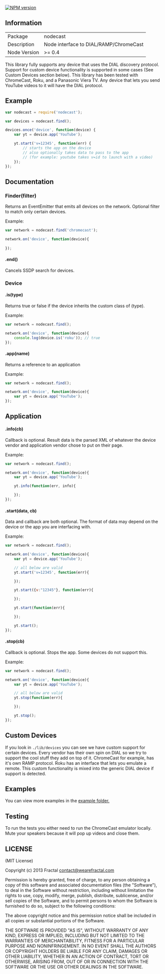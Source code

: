 [![NPM version](https://badge.fury.io/js/nodecast.png)](http://badge.fury.io/js/nodecast)

## Information

<table>
<tr>
<td>Package</td><td>nodecast</td>
</tr>
<tr>
<td>Description</td>
<td>Node interface to DIAL/RAMP/ChromeCast</td>
</tr>
<tr>
<td>Node Version</td>
<td>>= 0.4</td>
</tr>
</table>

This library fully supports any device that uses the DIAL discovery protocol. Support for custom device functionality is supported in some cases (See Custom Devices section below). This library has been tested with ChromeCast, Roku, and a Panasonic Viera TV. Any device that lets you send YouTube videos to it will have the DIAL protocol.

## Example

```javascript
var nodecast = require('nodecast');

var devices = nodecast.find();

devices.once('device', function(device) {
	var yt = device.app('YouTube');

	yt.start('v=12345', function(err) {
		// starts the app on the device
		// also optionally takes data to pass to the app
		// (for example: youtube takes v=id to launch with a video)
	});
});
```

## Documentation


### Finder(filter)

Returns an EventEmitter that emits all devices on the network. Optional filter to match only certain devices.

Example:

```javascript
var network = nodecast.find('chromecast');

network.on('device', function(device){
	
});
```

#### .end()

Cancels SSDP search for devices.

### Device

#### .is(type)

Returns true or false if the device inherits the custom class of (type).

Example:

```javascript
var network = nodecast.find();

network.on('device', function(device){
	console.log(device.is('roku')); // true
});
```

#### .app(name)

Returns a reference to an application

Example:

```javascript
var network = nodecast.find();

network.on('device', function(device){
	var yt = device.app('YouTube');
});
```

## Application

#### .info(cb)

Callback is optional. Result data is the parsed XML of whatever the device vendor and application vendor chose to put on their page.

Example:

```javascript
var network = nodecast.find();

network.on('device', function(device){
	var yt = device.app('YouTube');

	yt.info(function(err, info){

	});
});
```

#### .start(data, cb)

Data and callback are both optional. The format of data may depend on the device or the app you are interfacing with.

Example:

```javascript
var network = nodecast.find();

network.on('device', function(device){
	var yt = device.app('YouTube');

	// all below are valid
	yt.start('v=12345', function(err){

	});

	yt.start({v:"12345"}, function(err){

	});

	yt.start(function(err){

	});

	yt.start();
});
```

#### .stop(cb)

Callback is optional. Stops the app. Some devices do not support this.

Example:

```javascript
var network = nodecast.find();

network.on('device', function(device){
	var yt = device.app('YouTube');

	// all below are valid
	yt.stop(function(err){

	});

	yt.stop();
});
```

## Custom Devices

If you look in `./lib/devices` you can see we have custom support for certain devices. Every vendor has their own spin on DIAL so we try to support the cool stuff they add on top of it. ChromeCast for example, has it's own RAMP protocol. Roku has an interface that lets you emulate a remote. This custom functionality is mixed into the generic DIAL device if support is detected.

## Examples

You can view more examples in the [example folder.](https://github.com/wearefractal/nodecast/tree/master/examples)

## Testing

To run the tests you either need to run the ChromeCast emulator locally. Mute your speakers because it will pop up videos and close them.

## LICENSE

(MIT License)

Copyright (c) 2013 Fractal <contact@wearefractal.com>

Permission is hereby granted, free of charge, to any person obtaining
a copy of this software and associated documentation files (the
"Software"), to deal in the Software without restriction, including
without limitation the rights to use, copy, modify, merge, publish,
distribute, sublicense, and/or sell copies of the Software, and to
permit persons to whom the Software is furnished to do so, subject to
the following conditions:

The above copyright notice and this permission notice shall be
included in all copies or substantial portions of the Software.

THE SOFTWARE IS PROVIDED "AS IS", WITHOUT WARRANTY OF ANY KIND,
EXPRESS OR IMPLIED, INCLUDING BUT NOT LIMITED TO THE WARRANTIES OF
MERCHANTABILITY, FITNESS FOR A PARTICULAR PURPOSE AND
NONINFRINGEMENT. IN NO EVENT SHALL THE AUTHORS OR COPYRIGHT HOLDERS BE
LIABLE FOR ANY CLAIM, DAMAGES OR OTHER LIABILITY, WHETHER IN AN ACTION
OF CONTRACT, TORT OR OTHERWISE, ARISING FROM, OUT OF OR IN CONNECTION
WITH THE SOFTWARE OR THE USE OR OTHER DEALINGS IN THE SOFTWARE.
